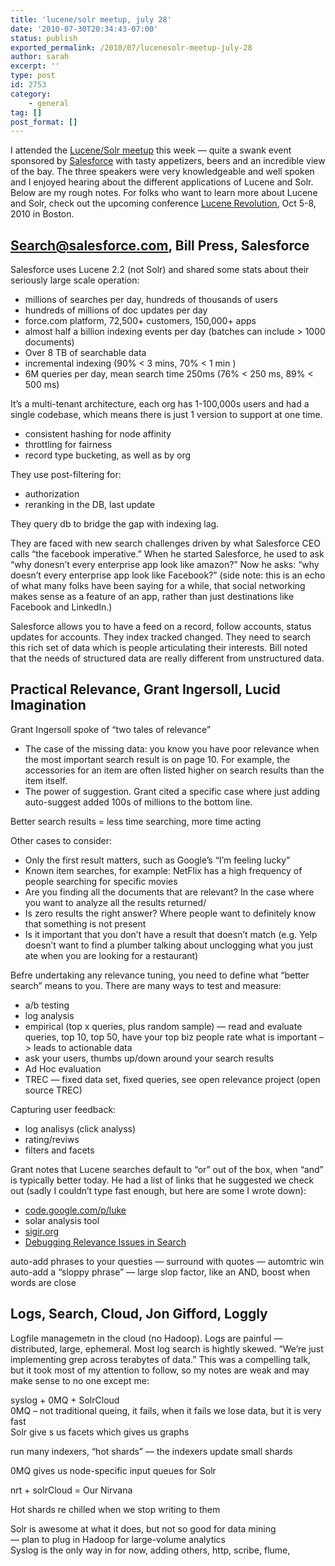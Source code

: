 ```yaml
---
title: 'lucene/solr meetup, july 28'
date: '2010-07-30T20:34:43-07:00'
status: publish
exported_permalink: /2010/07/lucenesolr-meetup-july-28
author: sarah
excerpt: ''
type: post
id: 2753
category:
    - general
tag: []
post_format: []
---
```

I attended the [Lucene/Solr meetup](http://www.meetup.com/SFBay-Lucene-Solr-Meetup/calendar/14124466/) this week — quite a swank event sponsored by [Salesforce](http://www.salesforce.com/) with tasty appetizers, beers and an incredible view of the bay. The three speakers were very knowledgeable and well spoken and I enjoyed hearing about the different applications of Lucene and Solr. Below are my rough notes. For folks who want to learn more about Lucene and Solr, check out the upcoming conference [Lucene Revolution](http://lucenerevolution.org/), Oct 5-8, 2010 in Boston.

Search@salesforce.com, Bill Press, Salesforce
---------------------------------------------

Salesforce uses Lucene 2.2 (not Solr) and shared some stats about their seriously large scale operation:

- millions of searches per day, hundreds of thousands of users
- hundreds of millions of doc updates per day
- force.com platform, 72,500+ customers, 150,000+ apps
- almost half a billion indexing events per day (batches can include &gt; 1000 documents)
- Over 8 TB of searchable data
- incremental indexing (90% &lt; 3 mins, 70% &lt; 1 min )
- 6M queries per day, mean search time 250ms (76% &lt; 250 ms, 89% &lt; 500 ms)

It’s a multi-tenant architecture, each org has 1-100,000s users and had a single codebase, which means there is just 1 version to support at one time.

- consistent hashing for node affinity
- throttling for fairness
- record type bucketing, as well as by org

They use post-filtering for:

- authorization
- reranking in the DB, last update

They query db to bridge the gap with indexing lag.

They are faced with new search challenges driven by what Salesforce CEO calls “the facebook imperative.” When he started Salesforce, he used to ask “why donesn’t every enterprise app look like amazon?” Now he asks: “why doesn’t every enterprise app look like Facebook?” (side note: this is an echo of what many folks have been saying for a while, that social networking makes sense as a feature of an app, rather than just destinations like Facebook and LinkedIn.)

Salesforce allows you to have a feed on a record, follow accounts, status updates for accounts. They index tracked changed. They need to search this rich set of data which is people articulating their interests. Bill noted that the needs of structured data are really different from unstructured data.

Practical Relevance, Grant Ingersoll, Lucid Imagination
-------------------------------------------------------

Grant Ingersoll spoke of “two tales of relevance”

- The case of the missing data: you know you have poor relevance when the most important search result is on page 10. For example, the accessories for an item are often listed higher on search results than the item itself.
- The power of suggestion. Grant cited a specific case where just adding auto-suggest added 100s of millions to the bottom line.

Better search results = less time searching, more time acting

Other cases to consider:

- Only the first result matters, such as Google’s “I’m feeling lucky”
- Known item searches, for example: NetFlix has a high frequency of people searching for specific movies
- Are you finding all the documents that are relevant? In the case where you want to analyze all the results returned/
- Is zero results the right answer? Where people want to definitely know that something is not present
- Is it important that you don’t have a result that doesn’t match (e.g. Yelp doesn’t want to find a plumber talking about unclogging what you just ate when you are looking for a restaurant)

Befre undertaking any relevance tuning, you need to define what “better search” means to you. There are many ways to test and measure:

- a/b testing
- log analysis
- empirical (top x queries, plus random sample) — read and evaluate queries, top 10, top 50, have your top biz people rate what is important –&gt; leads to actionable data
- ask your users, thumbs up/down around your search results
- Ad Hoc evaluation
- TREC — fixed data set, fixed queries, see open relevance project (open source TREC)

Capturing user feedback:

- log analisys (click analyss)
- rating/reviws
- filters and facets

Grant notes that Lucene searches default to “or” out of the box, when “and” is typically better today. He had a list of links that he suggested we check out (sadly I couldn’t type fast enough, but here are some I wrote down):

- [code.google.com/p/luke](http://code.google.com/p/luke/)
- solar analysis tool
- [sigir.org](http://sigir.org/)
- [Debugging Relevance Issues in Search](http://www.lucidimagination.com/Community/Hear-from-the-Experts/Articles/Debugging-Relevance-Issues-Search?utm_medium=lucene.li-copypaste&utm_source=direct-lucene.li&utm_content=awesm-site)

auto-add phrases to your questies — surround with quotes — automtric win  
auto-add a “sloppy phrase” — large slop factor, like an AND, boost when words are close

Logs, Search, Cloud, Jon Gifford, Loggly
----------------------------------------

Logfile managemetn in the cloud (no Hadoop). Logs are painful — distributed, large, ephemeral. Most log search is hightly skewed. “We’re just implementing grep across terabytes of data.” This was a compelling talk, but it took most of my attention to follow, so my notes are weak and may make sense to no one except me:

syslog + 0MQ + SolrCloud  
0MQ – not traditional queing, it fails, when it fails we lose data, but it is very fast  
Solr give s us facets which gives us graphs

run many indexers, “hot shards” — the indexers update small shards

0MQ gives us node-specific input queues for Solr

nrt + solrCloud = Our Nirvana

Hot shards re chilled when we stop writing to them

Solr is awesome at what it does, but not so good for data mining  
— plan to plug in Hadoop for large-volume analytics  
Syslog is the only way in for now, adding others, http, scribe, flume,